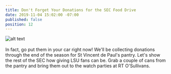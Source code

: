 ```yaml
---
title: Don't Forget Your Donations for the SEC Food Drive
date: 2019-11-04 15:02:00 -07:00
published: false
position: 12
---
```


![alt text](https://lsu-phoenix-alumni.github.io/assets/img/FoodDrive.jpg)  
<br>
In fact, go put them in your car right now! We'll be collecting donations through the end of the season for St Vincent de Paul's pantry. Let's show the rest of the SEC how giving LSU fans can be. Grab a couple of cans from the pantry and bring them out to the watch parties at RT O'Sullivans.